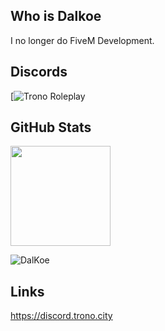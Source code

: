 ## Who is Dalkoe
I no longer do FiveM Development.<br>

## Discords

[![Trono Roleplay]([https://discordapp.com/api/guilds/837466615393026099/widget.png?style=banner2](ttps://discord.gg/uFcP7Pzc7h))

## GitHub Stats
<p align="left">
  <img height="160rem" src="https://github-readme-stats-eight-theta.vercel.app/api?username=DalKoe&layout=compact&show_icons=true&include_all_commits=true&hide_border=true&count_private=true&title_color=ff64da&icon_color=a960ff&text_color=ffffff&bg_color=291B3E"/>
</p>

<p align="left"> <img src="https://komarev.com/ghpvc/?username=DalKoe&label=Views&color=blue&style=plastic" alt="DalKoe" /> </p>

## Links
https://discord.trono.city
